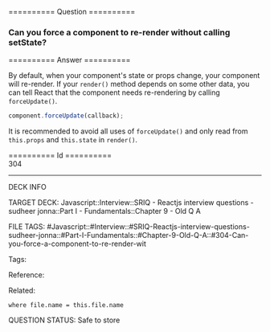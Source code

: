 ========== Question ==========  

### Can you force a component to re-render without calling setState?  

========== Answer ==========  

By default, when your component's state or props change, your component will
re-render. If your `render()` method depends on some other data, you can tell
React that the component needs re-rendering by calling `forceUpdate()`.

```javascript
component.forceUpdate(callback);
```

It is recommended to avoid all uses of `forceUpdate()` and only read from
`this.props` and `this.state` in `render()`.

========== Id ==========  
304

---

DECK INFO

TARGET DECK: Javascript::Interview::SRIQ - Reactjs interview questions - sudheer jonna::Part I - Fundamentals::Chapter 9 - Old Q A

FILE TAGS: #Javascript::#Interview::#SRIQ-Reactjs-interview-questions-sudheer-jonna::#Part-I-Fundamentals::#Chapter-9-Old-Q-A::#304-Can-you-force-a-component-to-re-render-wit

Tags:

Reference:

Related:

```dataview
where file.name = this.file.name
```
QUESTION STATUS: Safe to store
